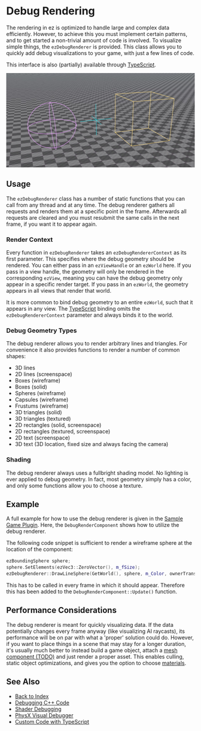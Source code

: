# Debug Rendering

The rendering in ez is optimized to handle large and complex data efficiently. However, to achieve this you must implement certain patterns, and to get started a non-trivial amount of code is involved. To visualize simple things, the `ezDebugRenderer` is provided. This class allows you to quickly add debug visualizations to your game, with just a few lines of code.

This interface is also (partially) available through [TypeScript](../custom-code/typescript/typescript-overview.md).

![Debug rendering](media/debug-rendering.jpg)

## Usage

The `ezDebugRenderer` class has a number of static functions that you can call from any thread and at any time. The debug renderer gathers all requests and renders them at a specific point in the frame. Afterwards all requests are cleared and you must resubmit the same calls in the next frame, if you want it to appear again.

### Render Context

Every function in `ezDebugRenderer` takes an `ezDebugRendererContext` as its first parameter. This specifies where the debug geometry should be rendered. You can either pass in an `ezViewHandle` or an `ezWorld` here. If you pass in a view handle, the geometry will only be rendered in the corresponding `ezView`, meaning you can have the debug geometry only appear in a specific render target. If you pass in an `ezWorld`, the geometry appears in all views that render that world.

It is more common to bind debug geometry to an entire `ezWorld`, such that it appears in any view. The [TypeScript](../custom-code/typescript/typescript-overview.md) binding omits the `ezDebugRendererContext` parameter and always binds it to the world.

### Debug Geometry Types

The debug renderer allows you to render arbitrary lines and triangles. For convenience it also provides functions to render a number of common shapes:

* 3D lines
* 2D lines (screenspace)
* Boxes (wireframe)
* Boxes (solid)
* Spheres (wireframe)
* Capsules (wireframe)
* Frustums (wireframe)
* 3D triangles (solid)
* 3D triangles (textured)
* 2D rectangles (solid, screenspace)
* 2D rectangles (textured, screenspace)
* 2D text (screenspace)
* 3D text (3D location, fixed size and always facing the camera)

### Shading

The debug renderer always uses a fullbright shading model. No lighting is ever applied to debug geometry. In fact, most geometry simply has a color, and only some functions allow you to choose a texture.

## Example

A full example for how to use the debug renderer is given in the [Sample Game Plugin](../samples/sample-game-plugin.md). Here, the `DebugRenderComponent` shows how to utilize the debug renderer.

The following code snippet is sufficient to render a wireframe sphere at the location of the component:

<!-- BEGIN-DOCS-CODE-SNIPPET: debugrender-sphere -->
```cpp
ezBoundingSphere sphere;
sphere.SetElements(ezVec3::ZeroVector(), m_fSize);
ezDebugRenderer::DrawLineSphere(GetWorld(), sphere, m_Color, ownerTransform);
```
<!-- END-DOCS-CODE-SNIPPET -->

This has to be called in every frame in which it should appear. Therefore this has been added to the `DebugRenderComponent::Update()` function.

## Performance Considerations

The debug renderer is meant for quickly visualizing data. If the data potentially changes every frame anyway (like visualizing AI raycasts), its performance will be on par with what a 'proper' solution could do. However, if you want to place things in a scene that may stay for a longer duration, it's usually much better to instead build a game object, attach a [mesh component (TODO)](../graphics/meshes-overview.md) and just render a proper asset. This enables culling, static object optimizations, and gives you the option to choose [materials](../materials/materials-overview.md).

## See Also

* [Back to Index](../index.md)
* [Debugging C++ Code](debug-cpp.md)
* [Shader Debugging](../graphics/shaders/shader-debugging.md)
* [PhysX Visual Debugger](../physics/visual-debugger.md)
* [Custom Code with TypeScript](../custom-code/typescript/typescript-overview.md)
